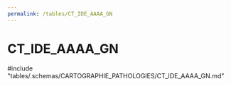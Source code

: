 ```yaml
---
permalink: /tables/CT_IDE_AAAA_GN
---
```

# CT\_IDE\_AAAA\_GN
<!-- SPDX-License-Identifier: MPL-2.0 -->

<!-- ATTENTION : Ne pas supprimer ou modifier la ligne ci-dessous -->
#include "tables/.schemas/CARTOGRAPHIE_PATHOLOGIES/CT_IDE_AAAA_GN.md"
<!-- ATTENTION : Ne pas supprimer ou modifier la ligne ci-dessus -->
